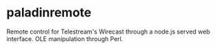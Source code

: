 paladinremote
=============

Remote control for Telestream's Wirecast through a node.js served web interface. OLE manipulation through Perl.